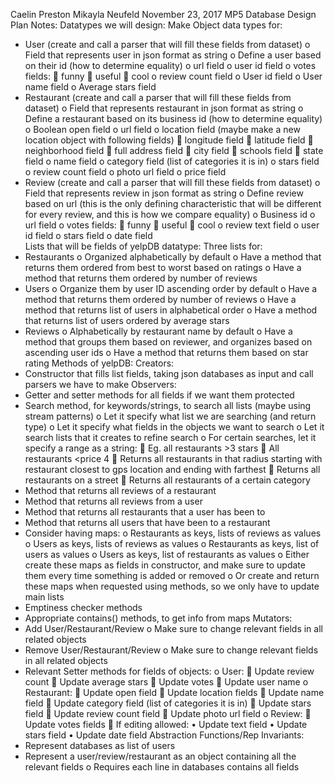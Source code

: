 
Caelin Preston
Mikayla Neufeld
November 23, 2017
MP5 Database Design Plan Notes:
Datatypes we will design:
	Make Object data types for:
- User (create and call a parser that will fill these fields from dataset)
	o	Field that represents user in json format as string
	o	Define a user based on their id (how to determine equality)
	o	url field
	o	user id field
	o	votes fields:
			funny
			useful
			cool
	o	review count field
	o	User id field
	o	User name field
	o	Average stars field
- Restaurant (create and call a parser that will fill these fields from dataset)
	o	Field that represents restaurant in json format as string
	o	Define a restaurant based on its business id (how to determine equality)
	o	Boolean open field
	o	url field
	o	location field (maybe make a new location object with following fields)
			longitude field
			latitude field
			neighborhood field
			full address field
			city field
			schools field
			state field
	o	name field
	o	category field (list of categories it is in)
	o	stars field
	o	review count field
	o	photo url field
	o	price field
- Review (create and call a parser that will fill these fields from dataset)
	o	Field that represents review in json format as string
	o	Define review based on url (this is the only defining characteristic that will be different for every review, and this is how we compare equality)
	o	Business id
	o	url field
	o	votes fields:
			funny
			useful
			cool
	o	review text field
	o	user id field
	o	stars field
	o	date field	
Lists that will be fields of yelpDB datatype:
	Three lists for:
- Restaurants
	o	Organized alphabetically by default
	o	Have a method that returns them ordered from best to worst based on ratings
	o	Have a method that returns them ordered by number of reviews
- Users
	o	Organize them by user ID ascending order by default
	o	Have a method that returns them ordered by number of reviews
	o	Have a method that returns list of users in alphabetical order
	o	Have a method that returns list of users ordered by average stars
- Reviews
	o	Alphabetically by restaurant name by default
	o	Have a method that groups them based on reviewer, and organizes based on ascending user ids
	o	Have a method that returns them based on star rating
Methods of yelpDB:
Creators:
- Constructor that fills list fields, taking json databases as input and call parsers we have to make
Observers:
- Getter and setter methods for all fields if we want them protected
- Search method, for keywords/strings, to search all lists (maybe using stream patterns)
	o	Let it specify what list we are searching (and return type)
	o	Let it specify what fields in the objects we want to search 
	o	Let it search lists that it creates to refine search
	o	For certain searches, let it specify a range as a string:
			Eg. all restaurants >3 stars
			All restaurants <price 4
			Returns all restaurants in that radius starting with restaurant closest to gps location and ending with farthest
			Returns all restaurants on a street
			Returns all restaurants of a certain category
- Method that returns all reviews of a restaurant
- Method that returns all reviews from a user
- Method that returns all restaurants that a user has been to
- Method that returns all users that have been to a restaurant
- Consider having maps:
	o	Restaurants as keys, lists of reviews as values
	o	Users as keys, lists of reviews as values
	o	Restaurants as keys, list of users as values
	o	Users as keys, list of restaurants as values
	o	Either create these maps as fields in constructor, and make sure to update them every time something is added or removed
	o	Or create and return these maps when requested using methods, so we only have to update main lists
- Emptiness checker methods
- Appropriate contains() methods, to get info from maps
Mutators:
- Add User/Restaurant/Review
	o	Make sure to change relevant fields in all related objects
- Remove User/Restaurant/Review
	o	Make sure to change relevant fields in all related objects
- Relevant Setter methods for fields of objects:
	o	User:
			Update review count
			Update average stars
			Update votes
			Update user name
	o	Restaurant:
			Update open field
			Update location fields
			Update name field
			Update category field (list of categories it is in)
			Update stars field
			Update review count field
			Update photo url field
	o	Review:
			Update votes fields
			If editing allowed:
			•	Update text field
			•	Update stars field
			•	Update date field
Abstraction Functions/Rep Invariants:
- Represent databases as list of users
- Represent a user/review/restaurant as an object containing all the relevant fields
	o	Requires each line in databases contains all fields 



